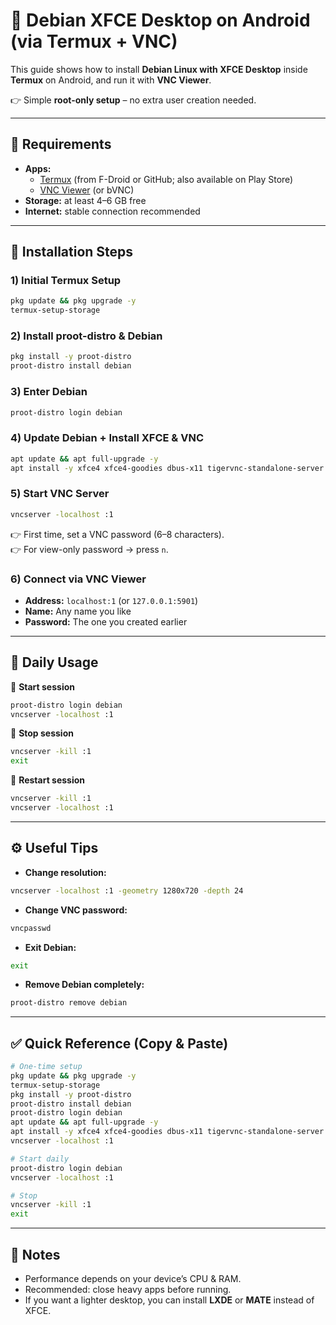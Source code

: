 # 🐧 Debian XFCE Desktop on Android (via Termux + VNC)

This guide shows how to install **Debian Linux with XFCE Desktop** inside **Termux** on Android, and run it with **VNC Viewer**.  

👉 Simple **root-only setup** – no extra user creation needed.  

---

## 📌 Requirements
- **Apps:**  
  - [Termux](https://f-droid.org/en/packages/com.termux/) (from F-Droid or GitHub; also available on Play Store)  
  - [VNC Viewer](https://play.google.com/store/apps/details?id=com.realvnc.viewer.android) (or bVNC)
- **Storage:** at least 4–6 GB free
- **Internet:** stable connection recommended

---

## 🚀 Installation Steps

### 1) Initial Termux Setup
```bash
pkg update && pkg upgrade -y
termux-setup-storage
```

### 2) Install proot-distro & Debian
```bash
pkg install -y proot-distro
proot-distro install debian
```

### 3) Enter Debian
```bash
proot-distro login debian
```

### 4) Update Debian + Install XFCE & VNC
```bash
apt update && apt full-upgrade -y
apt install -y xfce4 xfce4-goodies dbus-x11 tigervnc-standalone-server
```

### 5) Start VNC Server
```bash
vncserver -localhost :1
```

👉 First time, set a VNC password (6–8 characters).  
👉 For view-only password → press `n`.

### 6) Connect via VNC Viewer
- **Address:** `localhost:1` (or `127.0.0.1:5901`)  
- **Name:** Any name you like  
- **Password:** The one you created earlier  

---

## 📖 Daily Usage
🔹 **Start session**
```bash
proot-distro login debian
vncserver -localhost :1
```

🔹 **Stop session**
```bash
vncserver -kill :1
exit
```

🔹 **Restart session**
```bash
vncserver -kill :1
vncserver -localhost :1
```

---

## ⚙️ Useful Tips
- **Change resolution:**
```bash
vncserver -localhost :1 -geometry 1280x720 -depth 24
```
- **Change VNC password:**
```bash
vncpasswd
```
- **Exit Debian:**
```bash
exit
```
- **Remove Debian completely:**
```bash
proot-distro remove debian
```

---

## ✅ Quick Reference (Copy & Paste)
```bash
# One-time setup
pkg update && pkg upgrade -y
termux-setup-storage
pkg install -y proot-distro
proot-distro install debian
proot-distro login debian
apt update && apt full-upgrade -y
apt install -y xfce4 xfce4-goodies dbus-x11 tigervnc-standalone-server
vncserver -localhost :1

# Start daily
proot-distro login debian
vncserver -localhost :1

# Stop
vncserver -kill :1
exit
```

---

## 🎯 Notes
- Performance depends on your device’s CPU & RAM.  
- Recommended: close heavy apps before running.  
- If you want a lighter desktop, you can install **LXDE** or **MATE** instead of XFCE.  

